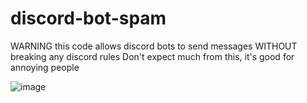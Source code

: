 # discord-bot-spam
WARNING this code allows discord bots to send messages WITHOUT breaking any discord rules
Don't expect much from this, it's good for annoying people 



![image](https://github.com/user-attachments/assets/a103d047-ab38-46d0-9068-4e61b8816d71)
